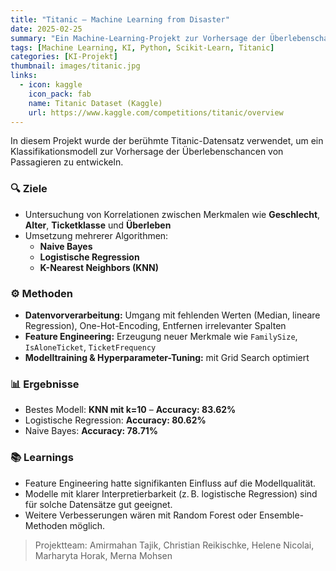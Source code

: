 ```yaml
---
title: "Titanic – Machine Learning from Disaster"
date: 2025-02-25
summary: "Ein Machine-Learning-Projekt zur Vorhersage der Überlebenschancen von Titanic-Passagieren mit Fokus auf Datenanalyse, Feature Engineering und Modellauswahl."
tags: [Machine Learning, KI, Python, Scikit-Learn, Titanic]
categories: [KI-Projekt]
thumbnail: images/titanic.jpg
links:
  - icon: kaggle
    icon_pack: fab
    name: Titanic Dataset (Kaggle)
    url: https://www.kaggle.com/competitions/titanic/overview
---
```


In diesem Projekt wurde der berühmte Titanic-Datensatz verwendet, um ein Klassifikationsmodell zur Vorhersage der Überlebenschancen von Passagieren zu entwickeln.

### 🔍 Ziele
- Untersuchung von Korrelationen zwischen Merkmalen wie **Geschlecht**, **Alter**, **Ticketklasse** und **Überleben**
- Umsetzung mehrerer Algorithmen:
  - **Naive Bayes**
  - **Logistische Regression**
  - **K-Nearest Neighbors (KNN)**

### ⚙️ Methoden
- **Datenvorverarbeitung:** Umgang mit fehlenden Werten (Median, lineare Regression), One-Hot-Encoding, Entfernen irrelevanter Spalten
- **Feature Engineering:** Erzeugung neuer Merkmale wie `FamilySize`, `IsAloneTicket`, `TicketFrequency`
- **Modelltraining & Hyperparameter-Tuning:** mit Grid Search optimiert

### 📊 Ergebnisse
- Bestes Modell: **KNN mit k=10** – **Accuracy: 83.62%**
- Logistische Regression: **Accuracy: 80.62%**
- Naive Bayes: **Accuracy: 78.71%**

### 📚 Learnings
- Feature Engineering hatte signifikanten Einfluss auf die Modellqualität.
- Modelle mit klarer Interpretierbarkeit (z. B. logistische Regression) sind für solche Datensätze gut geeignet.
- Weitere Verbesserungen wären mit Random Forest oder Ensemble-Methoden möglich.

> Projektteam: Amirmahan Tajik, Christian Reikischke, Helene Nicolai, Marharyta Horak, Merna Mohsen
